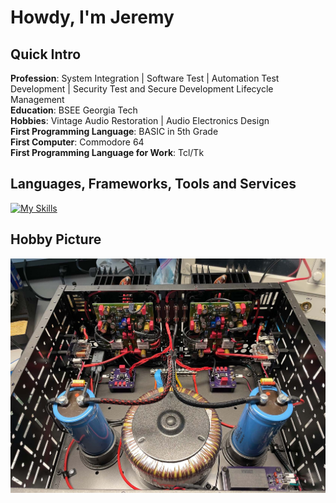 # Howdy, I'm Jeremy

## Quick Intro
**Profession**: System Integration | Software Test | Automation Test Development | Security Test and Secure Development Lifecycle Management\
**Education**: BSEE Georgia Tech\
**Hobbies**: Vintage Audio Restoration | Audio Electronics Design\
**First Programming Language**: BASIC in 5th Grade\
**First Computer**: Commodore 64\
**First Programming Language for Work**: Tcl/Tk

## Languages, Frameworks, Tools and Services
[![My Skills](https://skillicons.dev/icons?i=java,python,gherkin,bash,regex,vim,jenkins,git,maven,eclipse,pycharm,aws,linux,redhat,kali,grafana,postman,rabbitmq&perline=9)](https://skillicons.dev)


## Hobby Picture
![Picture of my homebrew amp.](/Media/LOWTIM.jpg)
